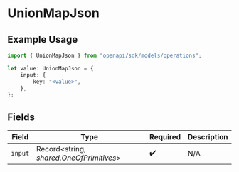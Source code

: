 # UnionMapJson

## Example Usage

```typescript
import { UnionMapJson } from "openapi/sdk/models/operations";

let value: UnionMapJson = {
    input: {
        key: "<value>",
    },
};
```

## Fields

| Field                                    | Type                                     | Required                                 | Description                              |
| ---------------------------------------- | ---------------------------------------- | ---------------------------------------- | ---------------------------------------- |
| `input`                                  | Record<string, *shared.OneOfPrimitives*> | :heavy_check_mark:                       | N/A                                      |
